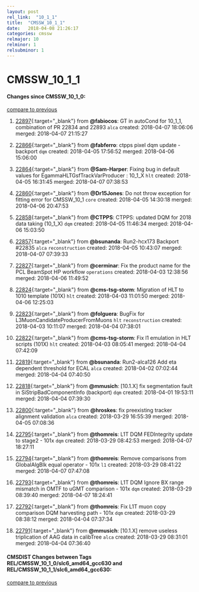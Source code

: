 ```yaml
---
layout: post
rel_link:  "10_1_1"
title:  "CMSSW_10_1_1"
date:   2018-04-08 21:26:17
categories: cmssw
relmajor: 10
relminor: 1
relsubminor: 1
---
```


# CMSSW_10_1_1
#### Changes since CMSSW_10_1_0:
[compare to previous](https://github.com/cms-sw/cmssw/compare/CMSSW_10_1_0...CMSSW_10_1_1)



1. [22897](http://github.com/cms-sw/cmssw/pull/22897){:target="_blank"}  from **@fabiocos**: GT in autoCond for 10_1_1, combination of PR 22834 and 22893 `alca`  created: 2018-04-07 18:06:06 merged: 2018-04-07 21:15:27



2. [22866](http://github.com/cms-sw/cmssw/pull/22866){:target="_blank"}  from **@fabferro**: ctpps pixel dqm update - backport `dqm`  created: 2018-04-05 17:56:52 merged: 2018-04-06 15:06:00



3. [22864](http://github.com/cms-sw/cmssw/pull/22864){:target="_blank"}  from **@Sam-Harper**: Fixing bug in default values for EgammaHLTGsfTrackVarProducer : 10_1_X `hlt`  created: 2018-04-05 16:31:45 merged: 2018-04-07 07:38:53



4. [22860](http://github.com/cms-sw/cmssw/pull/22860){:target="_blank"}  from **@Dr15Jones**: Do not throw exception for fitting error for CMSSW_10_1 `core`  created: 2018-04-05 14:30:18 merged: 2018-04-06 20:47:53



5. [22858](http://github.com/cms-sw/cmssw/pull/22858){:target="_blank"}  from **@CTPPS**: CTPPS: updated DQM for 2018 data taking (10_1_X) `dqm`  created: 2018-04-05 11:46:34 merged: 2018-04-06 15:03:50



6. [22857](http://github.com/cms-sw/cmssw/pull/22857){:target="_blank"}  from **@bsunanda**: Run2-hcx173 Backport #22835 `alca`  `reconstruction`  created: 2018-04-05 10:43:07 merged: 2018-04-07 07:39:33



7. [22827](http://github.com/cms-sw/cmssw/pull/22827){:target="_blank"}  from **@cerminar**: Fix the product name for the PCL BeamSpot HP workflow `operations`  created: 2018-04-03 12:38:56 merged: 2018-04-06 11:49:52



8. [22824](http://github.com/cms-sw/cmssw/pull/22824){:target="_blank"}  from **@cms-tsg-storm**: Migration of HLT to 1010 template (101X) `hlt`  created: 2018-04-03 11:01:50 merged: 2018-04-06 12:25:03



9. [22823](http://github.com/cms-sw/cmssw/pull/22823){:target="_blank"}  from **@folguera**: BugFix for L3MuonCandidateProducerFromMuons `hlt`  `reconstruction`  created: 2018-04-03 10:11:07 merged: 2018-04-04 07:38:01



10. [22822](http://github.com/cms-sw/cmssw/pull/22822){:target="_blank"}  from **@cms-tsg-storm**: Fix l1 emulation in HLT scripts (101X) `hlt`  created: 2018-04-03 08:05:41 merged: 2018-04-04 07:42:09



11. [22819](http://github.com/cms-sw/cmssw/pull/22819){:target="_blank"}  from **@bsunanda**: Run2-alca126 Add eta dependent threshold for ECAL `alca`  created: 2018-04-02 07:02:44 merged: 2018-04-04 07:40:50



12. [22818](http://github.com/cms-sw/cmssw/pull/22818){:target="_blank"}  from **@mmusich**: [10.1.X] fix segmentation fault in SiStripBadComponentInfo (backport) `dqm`  created: 2018-04-01 19:53:11 merged: 2018-04-04 07:39:30



13. [22800](http://github.com/cms-sw/cmssw/pull/22800){:target="_blank"}  from **@hroskes**: fix preexisting tracker alignment validation `alca`  created: 2018-03-29 16:55:39 merged: 2018-04-05 07:08:36



14. [22795](http://github.com/cms-sw/cmssw/pull/22795){:target="_blank"}  from **@thomreis**: L1T DQM FEDIntegrity update to stage2 - 101x `dqm`  created: 2018-03-29 08:42:53 merged: 2018-04-07 18:27:11



15. [22794](http://github.com/cms-sw/cmssw/pull/22794){:target="_blank"}  from **@thomreis**: Remove comparisons from GlobalAlgBlk equal operator - 101x `l1`  created: 2018-03-29 08:41:22 merged: 2018-04-07 07:47:08



16. [22793](http://github.com/cms-sw/cmssw/pull/22793){:target="_blank"}  from **@thomreis**: L1T DQM Ignore BX range mismatch in OMTF to uGMT comparison - 101x `dqm`  created: 2018-03-29 08:39:40 merged: 2018-04-07 18:24:41



17. [22792](http://github.com/cms-sw/cmssw/pull/22792){:target="_blank"}  from **@thomreis**: Fix L1T muon copy comparison DQM harvesting path - 101x `dqm`  created: 2018-03-29 08:38:12 merged: 2018-04-04 07:37:34



18. [22791](http://github.com/cms-sw/cmssw/pull/22791){:target="_blank"}  from **@mmusich**: [10.1.X] remove useless triplication of AAG data in calibTree `alca`  created: 2018-03-29 08:31:01 merged: 2018-04-04 07:36:40



#### CMSDIST Changes between Tags REL/CMSSW_10_1_0/slc6_amd64_gcc630 and REL/CMSSW_10_1_1/slc6_amd64_gcc630:
[compare to previous](https://github.com/cms-sw/cmsdist/compare/REL/CMSSW_10_1_0/slc6_amd64_gcc630...REL/CMSSW_10_1_1/slc6_amd64_gcc630)


